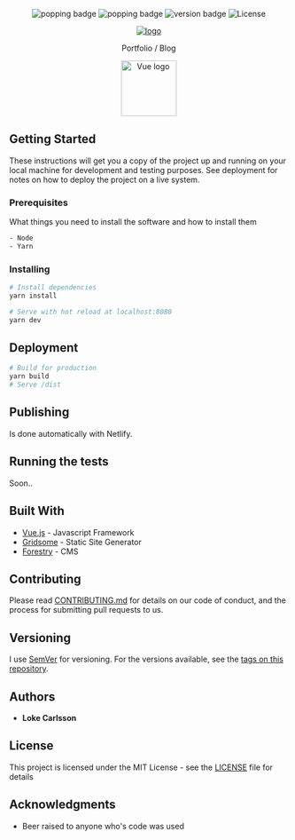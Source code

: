 <p align="center">
  <img alt="popping badge" src="https://api.netlify.com/api/v1/badges/a40e2623-3ac0-49ef-8b24-9e988c6d56a9/deploy-status" />
  <img alt="popping badge" src="https://img.shields.io/hackage-deps/v/lens.svg" />
  <img alt="version badge" src="https://img.shields.io/badge/version-3.0.0-blue.svg?style=flat-square" />
  <img src="https://img.shields.io/npm/l/vue.svg" alt="License">
</p>
<p align="center"><a href="https://loke.dev"><img alt="logo" src="https://user-images.githubusercontent.com/14079937/51091134-77887980-1786-11e9-9b49-173fca1762d2.png" /></a></p>
<p align="center">Portfolio / Blog</p>
<p align="center"><a href="https://vuejs.org" target="_blank"><img width="100" src="https://vuejs.org/images/logo.png" alt="Vue logo"></a></p>

## Getting Started

These instructions will get you a copy of the project up and running on your local machine for development and testing purposes. See deployment for notes on how to deploy the project on a live system.

### Prerequisites

What things you need to install the software and how to install them

``` bash
- Node
- Yarn
```

### Installing

``` bash
# Install dependencies
yarn install

# Serve with hot reload at localhost:8080
yarn dev
```

## Deployment

``` bash
# Build for production
yarn build
# Serve /dist
```

## Publishing

Is done automatically with Netlify.

## Running the tests

Soon..

## Built With

* [Vue.js](https://vuejs.org/) - Javascript Framework
* [Gridsome](https://gridsome.org/) - Static Site Generator
* [Forestry](https://forestry.io/) - CMS

## Contributing

Please read [CONTRIBUTING.md](https://github.com/LokeCarlsson/lokecarlsson/blob/master/CONTRIBUTING.md) for details on our code of conduct, and the process for submitting pull requests to us.

## Versioning

I use [SemVer](http://semver.org/) for versioning. For the versions available, see the [tags on this repository](https://github.com/LokeCarlsson/lokecarlsson/tags). 

## Authors

* **Loke Carlsson**

## License

This project is licensed under the MIT License - see the [LICENSE](LICENSE) file for details

## Acknowledgments

* Beer raised to anyone who's code was used
